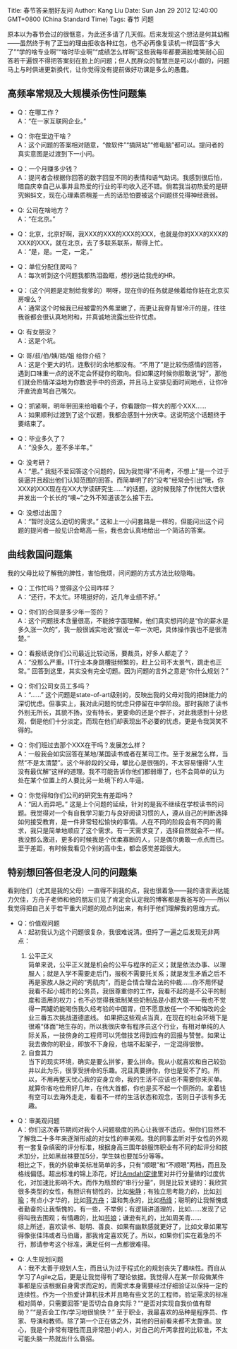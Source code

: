 Title: 春节答亲朋好友问
Author: Kang Liu
Date: Sun Jan 29 2012 12:40:00 GMT+0800 (China Standard Time)
Tags: 春节 问题

原本以为春节会过的很惬意，为此还多请了几天假。后来发现这个想法是何其幼稚——虽然终于有了正当的理由拒收各种红包，也不必再像复读机一样回答“多大了”“学的啥专业啊”“啥时毕业啊”“成绩怎么样啊”这些我每年都要满脸堆笑耐心回答若干遍恨不得把答案刻在脸上的问题；但人民群众的智慧岂是可以小觑的，问题马上与时俱进更新换代，让你觉得没有提前做好功课是多么的愚蠢。

## 高频率常规及大规模杀伤性问题集

+ Q：在哪工作？  
A：“在一家互联网企业。”

+ Q：你在里边干啥？  
A：这个问题的答案相对随意，“做软件”“搞网站”“修电脑”都可以。提问者的真实意图是过渡到下一小问。

+ Q：一个月赚多少钱？  
A：提问者会根据你回答的数字回显不同的表情和语气助词。我感到很后怕，暗自庆幸自己从事并且热爱的行业的平均收入还不错。倘若我当初热爱的是研究蝌蚪文，现在心理素质稍差一点的话恐怕要被这个问题挤兑得神经衰弱。

+ Q: 公司在啥地方？  
A：“在北京。”

+ Q：北京，北京好啊，我XXX的XXX的XXX的XXX，也就是你的XXX的XXX的XXX的XXX，就在北京，去了多联系联系，帮得上忙。  
A：“是，是。一定，一定。”

+ Q：单位分配住房吗？  
A：每次听到这个问题我都热泪盈眶，想抄送给我虎的HR。

+ Q：（这个问题是定制给我爹的）啊呀，现在你的任务就是候着给你娃在北京买房哩么？    
A：通常这个时候我已经被雷的外焦里嫩了，而更让我脊背冒冷汗的是，往往我爸都会很认真地附和，并真诚地流露出些许忧虑。

+ Q: 有女朋没？  
A：这是个坑。

+ Q: 哥/叔/伯/姨/姑/姐 给你介绍？  
A：这是个更大的坑，连敷衍的余地都没有。“不用了”是比较伤感情的回答，遇到口味重一点的说不定会怀疑你的取向。但如果这时候你胆敢说“好”，那他们就会热情洋溢地为你数说手中的资源，并且马上安排见面时间地点，让你冷汗直流直骂自己嘴欠。

+ Q：抓紧啊，明年带回来给咱看个子，你看跟你一样大的那个XXX……    
A：如果顺利过渡到了这个议题，我都会感到十分庆幸。这说明这个话题终于要结束了。

+ Q：毕业多久了？  
A：“没多久，差不多半年。”

+ Q: 没考研？  
A：“恩。” 我挺不爱回答这个问题的，因为我觉得“不用考，不想上”是一个过于装逼并且超出他们认知范围的回答。而简单明了的“没考”经常会引出“哦，你XXX的XXX现在在XX大学读研究生……”的话题，这时候我除了作恍然大悟状并发出一个长长的“噢~”之外不知道该怎么接下去。

+ Q: 没想过出国？    
A：“暂时没这么迫切的需求。” 这和上一小问套路是一样的，但能问出这个问题的提问者一般见识会略高一些，我也会认真地给出一个简洁的答案。

## 曲线救国问题集

我的父母比较了解我的脾性，害怕我烦，问问题的方式方法比较隐晦。

+ Q：工作忙吗？觉得这个公司咋样？   
A：“还行，不太忙。环境挺好的，近几年业绩不好。”

+ Q：你们的合同是多少年一签的？  
A：这个问题技术含量很高，不能按字面理解，他们真实想问的是“你的薪水是多久涨一次的”，我一般很诚实地说“据说一年一次吧，具体操作我也不是很清楚。”

+ Q：看报纸说你们公司最近比较动荡，要裁员，好多人都走了？  
A：“没那么严重。IT行业本身跳槽挺频繁的，赶上公司不太景气，跳走也正常。” 回答到这里，其实没有完全切题。因为问题的言外之意是“你什么规划？” 

+ Q：你们公司女员工多吗？   
A：“……” 这个问题是state-of-art级别的，反映出我的父母对我的把妹能力的深切忧虑。但事实上，我对此问题的忧虑只停留在中学阶段。那时我除了读书外别无所长，其貌不扬，没有特长，更要命的还是个胖子，对此我感到十分悲观，倒是他们十分淡定。而现在他们却表现出不必要的忧虑，更是令我哭笑不得的。

+ Q：你们班过去那个XXX在干吗？发展怎么样？   
A：一般我会如实回答在某地/某国读书或者在某司工作。至于发展怎么样，当然“不是太清楚”。这个年龄段的父母，攀比心是很强的，不太容易懂得“人生没有最优解”这样的道理。我不可能告诉你他们都弱爆了，也不会简单的认为处在某个位置上的人要比另一处境下的人牛逼。

+ Q：你觉得和你们公司的研究生有差距吗？   
A：“因人而异吧。” 这是上个问题的延续，针对的是我不继续在学校读书的问题。我觉得对一个有自我学习能力与良好阅读习惯的人，遵从自己的判断选择如何接受教育，是一件非常轻松愉快的事情。人在不同的阶段会有不同的需求，我只是简单地顺应了这个需求。有一天需求变了，选择自然就会不一样。我没那么激进，更多的时候我是个优柔寡断的人，只是偶尔勇敢一点点而已。至于差距，有时候我看见个别的高中生，都会感觉差距很大。

## 特别想回答但老没人问的问题集

看到他们（尤其是我的父母）一直得不到我的点，我也很着急——我的语言表达能力欠佳，方舟子老师和他的朋友们见了肯定会认定我的博客都是我爸写的——所以我觉得把自己关于若干重大问题的观点列出来，有利于他们理解我的思维方式。

+ Q：价值观问题   
A：起初我认为这个问题很复杂，我很难说清。但捋了一遍之后发现无非两点：
  1. 公平正义   
简单来说，公平正义就是机会的公平与程序的正义；就是依法办事、以理服人；就是入学不需要走后门，报税不需要托关系；就是发生矛盾之后不再是家族人脉之间的“秀肌肉”，而是合情合理合法的仲裁……你不用怀疑我看不起小城市的公务员，我很尊重你的工作，我看不起的是不公平的制度和滥用的权力；也不必觉得我抵制某些奶制品是小题大做——我也不觉得一两罐奶能喝伤我久经考验的中国胃，但不愿意放任一个不知悔改的企业三番五次挑战道德底线。
如果把这些观点当真，在现在的社会环境下是很难“体面”地生存的，所以我很庆幸有程序员这个行业，有相对单纯的人际关系，一技傍身的工程师可以凭借技艺得到应有的回报与赞誉。如果让我去做你的职业，即放不下身段，也端不起架子，一定混得很惨。
  2. 自食其力   
当下的现实环境，确实是要么拼爹，要么拼命。我从小就喜欢和自己较劲并以此为乐，很享受拼命的乐趣。况且真要拼你，你也是受不了的。所以，不用再整天忧心我的安身立命，我的生活不应该也不需要你来买单。就算你省吃俭用好几年，在伟大首都，你也是买不起一个厕所的。拿着钱有空可以去海外走走，看看不一样的生活状态和观念，否则日子该有多无趣。

+ Q：审美观问题  
A：你们这次春节期间对我个人问题极度的热心让我很不适应。但你们显然不了解我二十多年来逐渐形成的对女性的审美观。我的同事孟昕对于女性的外观有一套复杂缜密的评分标准，根据身高三围年龄服饰职业有不同的起评分和技术加分，比如黑丝袜要加5分，学生妹也要加5分等等。  
相比之下，我的外貌审美标准简单的多，只有“顺眼”和“不顺眼”两档，而且及格线偏低。超出标准的锦上添花，好比[Amdahl定律][]里对并行分量做的过度优化，对加速比影响不大。而作为瓶颈的“串行分量”，则是比较关键的：我欣赏很多类型的女性，有胆识有韧性的，比如[柴静][]；有独立思考能力的，比如[刘瑜][]；有点小才华的，比如[蒋方舟][]；温和隽永的，比如[杨绛][]；聪明的让我惭愧或者勤奋的让我惭愧的，有一些，不举例；有逻辑讲道理的，比如……发现了记得叫我去围观；有情趣的，比如[芸娘][]；谦逊有礼的，比如周美青……    
综上所述，喜欢读书、聪明、善良、如果有幽默感就更好了，比如文章如果写得像张佳玮或者马伯庸，那我肯定喜欢死了。所以，如果你们实在着急的不行，那请参考这个标准，满足任何一点都很难得。

+ Q: 人生规划问题  
A：我不太善于规划人生，而且认为过于程式化的规划丧失了趣味性。而自从学习了Agile之后，更是让我觉得有了理论依据。我觉得人在某一阶段做某件事都是应该根据自身需求而定的，而需求本身需要经过仔细验证以保持一定的连续性。作为一个热爱计算机技术并且略有些文艺的工程师，验证需求的标准相对简单，只需要回答“是否切合自身实际？”“是否对实现自我价值有帮助？”“是否会工作/学习地很愉快？”  至于职业，我最喜欢的品种是程序员、作家、导演和教师。除了第一个正在做之外，其他的目前看来都不太靠谱。放心，我是个非常有理性而且非常胆小的人，对自己的斤两拿捏的比较准，不太可能头脑一热就出什么昏招。

[刘瑜]: http://www.drunkpiano-liuyu.net/ "刘瑜"
[Amdahl定律]: http://zh.wikipedia.org/wiki/阿姆达尔定律 "阿姆达尔定律"
[柴静]: http://blog.sina.com.cn/chjguancha "柴静"
[蒋方舟]: http://blog.sina.com.cn/jfz "蒋方舟"
[杨绛]: http://zh.wikipedia.org/wiki/杨绛 "杨绛"
[芸娘]: http://www.tianyabook.com/xiandai/fushengliuji/index.htm "浮生六记"